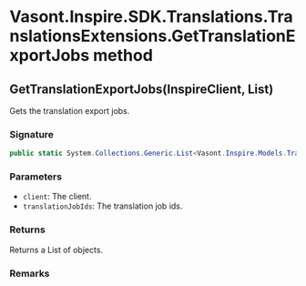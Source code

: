 # Vasont.Inspire.SDK.Translations.TranslationsExtensions.GetTranslationExportJobs method
## GetTranslationExportJobs(InspireClient, List<long>)
Gets the translation export jobs.

### Signature
```csharp
public static System.Collections.Generic.List<Vasont.Inspire.Models.Translations.TranslationExportJobModel> GetTranslationExportJobs(InspireClient client, List<long> translationJobIds)
```
### Parameters
- `client`: The client.
- `translationJobIds`: The translation job ids.

### Returns
Returns a List of  objects.
### Remarks

